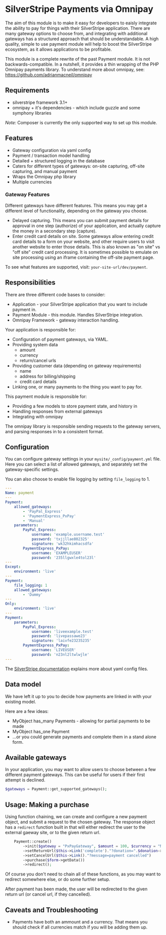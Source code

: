 # SilverStripe Payments via Omnipay

The aim of this module is to make it easy for developers to eaisly integrate the ability to pay for things with their SilverStripe application.
There are many gateway options to choose from, and integrating with additional gateways has a structured approach that should be understandable.
A high quality, simple to use payment module will help to boost the SilverStripe ecosystem, as it allows applications to be profitable.

This module is a complete rewrite of the past Payment module. It is not backwards-compatible.
In a nutshell, it provides a thin wrapping of the PHP Omnipay payments library.
To understand more about omnipay, see: https://github.com/adrianmacneil/omnipay

## Requirements

 * silverstripe framework 3.1+
 * omnipay + it's dependencies - which include guzzle and some symphony libraries

*Note:* Composer is currently the only supported way to set up this module.

## Features

 * Gateway configuration via yaml config
 * Payment / transaction model handling
 * Detailed + structured logging in the database
 * Caters for different types of gateways: on-site capturing, off-site capturing, and manual payment
 * Wraps the Omnipay php library
 * Multiple currencies

### Gateway Features

Different gateways have different features. This means you may get a different level of functionality, depending on the gateway you choose.

 * Delayed capturing. This means you can submit payment details for approval in one step (authorize) of your application, and actually capture the money in a secondary step (capture).
 * Enter credit card details on site. Some gateways allow entering credit card details to a form on your website, and other require users to visit another website to enter those details. This is also known as "on site" vs "off site" credit card processing. It is sometimes possible to emulate on site processing using an iframe containing the off-site payment page.

To see what features are supported, visit: `your-site-url/dev/payment`.

## Responsibilities

There are three different code bases to consider:

 * Application - your SilverStripe application that you want to include payment in.
 * Payment Module - this module. Handles SilverStripe integration.
 * Omnipay Framework - gateway interaction handling.

Your application is responsible for:
* Configuration of payment gateways, via YAML.
* Providing system data
    * amount
    * currency
    * return/cancel urls
* Providing customer data (depending on gateway requirements)
    * name
    * address for billing/shipping
    * credit card details
* Linking one, or many payments to the thing you want to pay for.

This payment module is responsible for:
* Providing a few models to store payment state, and history in
* Handling responses from external gateways
* Integrating with omnipay

The omnipay library is responsible sending requests to the gateway servers, and parsing responses in to a consistent format.

## Configuration

You can configure gateway settings in your `mysite/_config/payment.yml` file. Here you can select a list of allowed gateways, and separately set the gateway-specific settings.

You can also choose to enable file logging by setting `file_logging` to 1.

```yaml
---
Name: payment
---
Payment:
    allowed_gateways:
        - 'PayPal_Express'
        - 'PaymentExpress_PxPay'
        - 'Manual'
    parameters:
        PayPal_Express:
            username: 'example.username.test'
            password: 'txjjllae802325'
            signature: 'wk32hkimhacsdfa'
		PaymentExpress_PxPay:
			username: 'EXAMPLEUSER'
			password: '235llgwxle4tol23l'
---
Except:
    environment: 'live'
---
Payment:
    file_logging: 1
    allowed_gateways:
        - 'Dummy'
---
Only:
    environment: 'live'
---
Payment:
    parameters:
        PayPal_Express:
            username: 'liveexample.test'
            password: 'livepassawe23'
            signature: 'laivfe23235235'
        PaymentExpress_PxPay:
            username: 'LIVEUSER'
            password: 'n23nl2ltwlwjle'
---
```

The [SilverStripe documentation](http://doc.silverstripe.com/framework/en/topics/configuration#setting-configuration-via-yaml-files) explains more about yaml config files.

## Data model

We have left it up to you to decide how payments are linked in with your existing model.

Here are a few ideas:
 * MyObject has_many Payments - allowing for partial payments to be made
 * MyObject has_one Payment
 * ...or you could generate payments and complete them in a stand alone form.

## Available gateways

In your application, you may want to allow users to choose between a few different payment gateways. This can be useful for users if their first attempt is declined.

```php
$gateways = Payment::get_supported_gateways();
```

## Usage: Making a purchase

Using function chaining, we can create and configure a new payment object, and submit a request to the chosen gateway. The response object has a `redirect` function built in that will either redirect the user to the external gaeway site, or to the given return url.

```php
    Payment::create()
        ->init($gateway = "PxPayGateway", $amount = 100, $currency = "NZD")
        ->setReturnUrl($this->Link('complete')."?donation=".$donation->ID)
        ->setCancelUrl($this->Link()."?message=payment cancelled")
        ->purchase($form->getData())
        ->redirect();
```

Of course you don't need to chain all of these functions, as you may want to redirect somewhere else, or do some further setup.

After payment has been made, the user will be redirected to the given return url (or cancel url, if they cancelled).

## Caveats and Troubleshooting

 * Payments have both an ammount and a currency. That means you should check if all currencies match if you will be adding them up.

